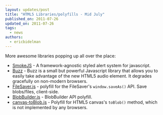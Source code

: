 ```yaml
---
layout: updates/post
title: "HTML5 Libraries/polyfills - Mid July"
published_on: 2011-07-26
updated_on: 2011-07-26
tags:
  - news
authors:
  - ericbidelman
---
```

More awesome libraries popping up all over the place:

- [SmokeJS](http://ssssnakes.com/smoke/) - A framework-agnostic styled alert system for javascript.
- [Buzz](http://buzz.jaysalvat.com) - Buzz is a small but powerful Javascript library that allows you to easily take advantage of the new HTML5 audio element. It degrades gracefully on non-modern browsers.
- [FileSaver.js](https://github.com/eligrey/FileSaver.js/blob/master/FileSaver.js) - polyfill for the FileSaver's `window.saveAs()` API. Save blobs/files, client-side.
- [BlobBuilder.js](https://github.com/eligrey/BlobBuilder.js) - BlobBuilder API polyfill.
- [canvas-toBlob.js](https://github.com/eligrey/canvas-toBlob.js) - Polyfill for HTML5 canvas's `toBlob()` method, which is not implemented by any browsers.
